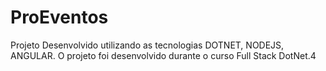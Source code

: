 # ProEventos
Projeto Desenvolvido utilizando as tecnologias DOTNET, NODEJS, ANGULAR. O projeto foi desenvolvido durante o curso Full Stack DotNet.4
